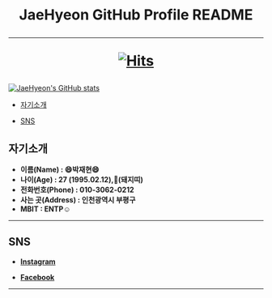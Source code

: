 <h1 align ="center">JaeHyeon GitHub Profile README

---
[![Hits](https://hits.seeyoufarm.com/api/count/incr/badge.svg?url=https%3A%2F%2Fgithub.com%2FJaeHyeon774&count_bg=%23543DC8&title_bg=%23D392DF&icon=&icon_color=%23E7E7E7&title=hits&edge_flat=false)](https://hits.seeyoufarm.com)</h1>

[![JaeHyeon's GitHub stats](https://github-readme-stats.vercel.app/api?username=JaeHyeon774)](https://github.com/anuraghazra/github-readme-stats)

* [자기소개](#자기소개)

* [SNS](#sns)



## 자기소개 

* **이름(Name)		: :smile:박재현:smile:**
* **나이(Age) 			: 27 (1995.02.12),🐷(돼지띠)**
* **전화번호(Phone) : 010-3062-0212**
* **사는 곳(Address) : 인천광역시 부평구**
* **MBIT					  : ENTP:relaxed:**

---



## SNS

* **[Instagram](https://www.instagram.com/hyeo.n2/)**

* **[Facebook](https://www.facebook.com/vel.tra.92/)**

---

